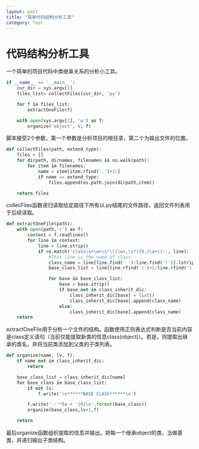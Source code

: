```yaml
---
layout: post
title: "简单代码结构分析工具"
category: Tool 
---
```


# 代码结构分析工具

一个简单的项目代码中类继承关系的分析小工具。

```python
if __name__ == '__main__':
	cur_dir = sys.argv[1]
	files_list= collectFiles(cur_dir, 'py')

	for f in files_list:
		extractOneFile(f)

	with open(sys.argv[2], 'w') as f:
		organize('object', 0, f)
```

脚本接受2个参数，第一个参数是分析项目的根目录，第二个为输出文件的位置。

```python
def collectFiles(path, extend_type):
	files = []
	for dirpath, dirnames, filenames in os.walk(path):
		for item in filenames:
			name = item[item.rfind('.')+1:]
			if name == extend_type:
				files.append(os.path.join(dirpath,item))

	return files

```

collecFiles函数递归读取给定路径下所有以.py结尾的文件路径，返回文件列表用于后续读取。

```python
def extractOneFile(path):
	with open(path,'r') as f:
		context = f.readlines()
		for line in context:
			line = line.strip()
			if re.match('class\s+\w+\s*\((\w+,\s*){0,}\w+\):', line):
				#This line is the name of class
				class_name = line[line.find(' '):line.find('(')].lstrip()
				base_class_list = line[line.rfind('(')+1:line.rfind(')')].split(',')

				for base in base_class_list:
					base = base.strip()
					if base not in class_inherit_dic:
						class_inherit_dic[base] = list()
						class_inherit_dic[base].append(class_name)
					else:
						class_inherit_dic[base].append(class_name)
	return
```

extractOneFile用于分析一个文件的结构。函数使用正则表达式判断是否当前内容是class定义语句（当前仅能提取新类的信息class(object)）。若是，则提取出继承的类名，并将当前类添加到父类的子类列表。

```python
def organize(name, lv, f):
	if name not in class_inherit_dic:
		return

	base_class_list = class_inherit_dic[name]
	for base_class in base_class_list:
		if not lv:
			f.write('\n******BASE CLASS******\n')

		f.write('--'*lv + '{0}\n'.format(base_class))
		organize(base_class,lv+1,f)

	return
```

最后organize函数组织提取的信息并输出。把每一个继承object的类，当做基类，并递归输出子类结构。